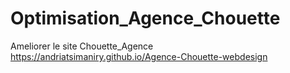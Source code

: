 # Optimisation_Agence_Chouette
Ameliorer le site Chouette_Agence
https://andriatsimaniry.github.io/Agence-Chouette-webdesign
